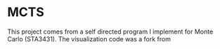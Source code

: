 # MCTS
This project comes from a self directed program I implement for Monte Carlo (STA3431). The visualization code was a fork from 
